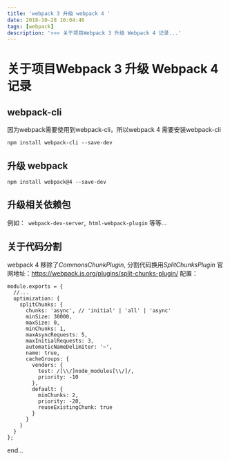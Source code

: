 ```yaml
---
title: 'webpack 3 升级 webpack 4 '
date: 2018-10-28 16:04:46
tags: [webpack]
description: '>>> 关于项目Webpack 3 升级 Webpack 4 记录...'
---
```

# 关于项目Webpack 3 升级 Webpack 4 记录
## webpack-cli
因为webpack需要使用到webpack-cli，所以webpack 4 需要安装webpack-cli
``` 
npm install webpack-cli --save-dev
```

## 升级 webpack
``` 
npm install webpack@4 --save-dev
```

## 升级相关依赖包
例如：` webpack-dev-server`,` html-webpack-plugin` 等等...

## 关于代码分割
webpack 4 移除了*CommonsChunkPlugin*, 分割代码换用*SplitChunksPlugin*
官网地址：https://webpack.js.org/plugins/split-chunks-plugin/
配置：
```
module.exports = {
  //...
  optimization: {
    splitChunks: {
      chunks: 'async', // 'initial' | 'all' | 'async'
      minSize: 30000,
      maxSize: 0,
      minChunks: 1,
      maxAsyncRequests: 5,
      maxInitialRequests: 3,
      automaticNameDelimiter: '~',
      name: true,
      cacheGroups: {
        vendors: {
          test: /[\\/]node_modules[\\/]/,
          priority: -10
        },
        default: {
          minChunks: 2,
          priority: -20,
          reuseExistingChunk: true
        }
      }
    }
  }
};
```

end...